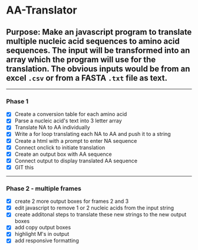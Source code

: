 # AA-Translator

## Purpose: Make an javascript program to translate multiple nucleic acid sequences to amino acid sequences. The input will be transformed into an array which the program will use for the translation. The obvious inputs would be from an excel `.csv` or from a FASTA `.txt` file as text. 

--- 

### Phase 1
- [x] Create a conversion table for each amino acid
- [x] Parse a nucleic acid's text into 3 letter array
- [x] Translate NA to AA individually
- [x] Write a for loop translating each NA to AA and push it to a string
- [x] Create a html with a prompt to enter NA sequence
- [x] Connect onclick to initiate translation
- [x] Create an output box with AA sequence
- [x] Connect output to display translated AA sequence
- [x] GIT this

---

### Phase 2 - multiple frames
- [x] create 2 more output boxes for frames 2 and 3
- [x] edit javascript to remove 1 or 2 nucleic acids from the input string
- [x] create additonal steps to translate these new strings to the new output boxes
- [x] add copy output boxes
- [x] highlight M's in output
- [x] add responsive formatting